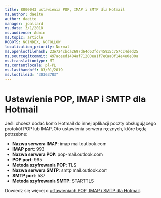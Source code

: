 ```yaml
---
title: 8000043 ustawienia POP, IMAP i SMTP dla Hotmail
ms.author: daeite
author: daeite
manager: joallard
ms.date: 3/1/2018
ms.audience: Admin
ms.topic: article
ROBOTS: NOINDEX, NOFOLLOW
localization_priority: Normal
ms.openlocfilehash: 23e724cbca2697d64d63fd745915c757cc4ded25
ms.sourcegitcommit: 497aceed1484af71200ea1f7e0aa0f14e4e0e00a
ms.translationtype: MT
ms.contentlocale: pl-PL
ms.lasthandoff: 03/01/2019
ms.locfileid: "30363703"
---
```

# <a name="pop-imap-and-smtp-settings-for-outlookcom"></a>Ustawienia POP, IMAP i SMTP dla Hotmail

Jeśli chcesz dodać konto Hotmail do innej aplikacji poczty obsługującego protokół POP lub IMAP, Oto ustawienia serwera ręcznych, które będą potrzebne:

- **Nazwa serwera IMAP**: imap mail.outlook.com
- **IMAP port**: 993
- **Nazwa serwera POP**: pop-mail.outlook.com
- **POP port**: 995
- **Metoda szyfrowania POP**: TLS
- **Nazwa serwera SMTP**: smtp mail.outlook.com
- **SMTP port**: 587
- **Metoda szyfrowania SMTP**: STARTTLS

Dowiedz się więcej o [ustawieniach POP, IMAP i SMTP dla Hotmail](https://go.microsoft.com/fwlink/p/?linkid=2001402&clcid=0x409).